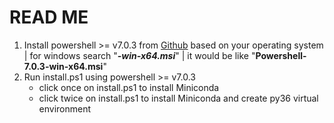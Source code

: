 # READ ME

<ol>
<li>Install powershell >= v7.0.3 from <a href="https://github.com/Powershell/Powershell/releases/latest">Github</a> based on your operating system | for windows search "<i><b>-win-x64.msi</b></i>" | it would be like "<b>Powershell-7.0.3-win-x64.msi</b>"
</li>

<li>Run install.ps1 using powershell >= v7.0.3
    <ul>
        <li>click once on install.ps1 to install Miniconda</li>
        <li>click twice on install.ps1 to install Miniconda and create py36 virtual environment</li>
    </ul>
</li>
</ol>